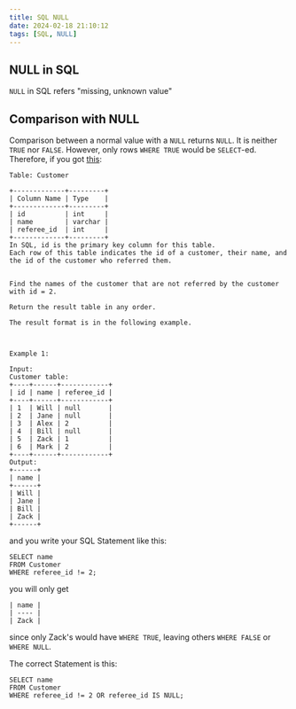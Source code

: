 ```yaml
---
title: SQL NULL
date: 2024-02-18 21:10:12
tags: [SQL, NULL]
---
```


## NULL in SQL
`NULL` in SQL refers "missing, unknown value"

## Comparison with NULL
Comparison between a normal value with a `NULL` returns `NULL`. It is neither `TRUE` nor `FALSE`.
However, only rows `WHERE TRUE` would be `SELECT`-ed. Therefore, if you got <a href="https://leetcode.com/problems/find-customer-referee/description/">this</a>:
```
Table: Customer

+-------------+---------+
| Column Name | Type    |
+-------------+---------+
| id          | int     |
| name        | varchar |
| referee_id  | int     |
+-------------+---------+
In SQL, id is the primary key column for this table.
Each row of this table indicates the id of a customer, their name, and the id of the customer who referred them.
 

Find the names of the customer that are not referred by the customer with id = 2.

Return the result table in any order.

The result format is in the following example.

 

Example 1:

Input: 
Customer table:
+----+------+------------+
| id | name | referee_id |
+----+------+------------+
| 1  | Will | null       |
| 2  | Jane | null       |
| 3  | Alex | 2          |
| 4  | Bill | null       |
| 5  | Zack | 1          |
| 6  | Mark | 2          |
+----+------+------------+
Output: 
+------+
| name |
+------+
| Will |
| Jane |
| Bill |
| Zack |
+------+
```
and you write your SQL Statement like this:
```
SELECT name
FROM Customer
WHERE referee_id != 2;
```
you will only get
```
| name |
| ---- |
| Zack |
```
since only Zack's would have `WHERE TRUE`, leaving others `WHERE FALSE` or `WHERE NULL`.

The correct Statement is this:
```
SELECT name
FROM Customer
WHERE referee_id != 2 OR referee_id IS NULL;
```
